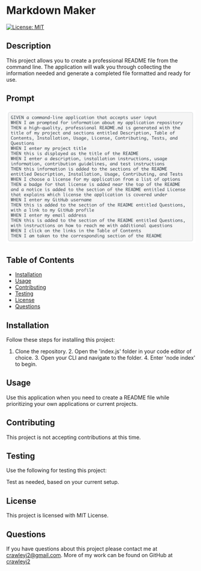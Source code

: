 # Markdown Maker

  [![License: MIT](https://img.shields.io/badge/License-MIT-blue.svg)](https://opensource.org/licenses/MIT)

  ## Description

  This project allows you to create a professional README file from the command line. The application will walk you through collecting the information needed and generate a completed file formatted and ready for use.

  ## Prompt
  ![](assets/images/PromptShot.png)

  ## Table of Contents

  * [Installation](#installation)
  * [Usage](#usage)
  * [Contributing](#contributing)
  * [Testing](#testing)
  * [License](#license)
  * [Questions](#questions)
  
  ## Installation

  Follow these steps for installing this project:

  1. Clone the repository. 2. Open the 'index.js' folder in your code editor of choice. 3. Open your CLI and navigate to the folder. 4. Enter 'node index' to begin.

  ## Usage

  Use this application when you need to create a README file while prioritizing your own applications or current projects.

  ## Contributing

  This project is not accepting contributions at this time.

  ## Testing

  Use the following for testing this project:

  Test as needed, based on your current setup.

  ## License

  This project is licensed with MIT License.

  ## Questions

  If you have questions about this project please contact me at [crawleyj2@gmail.com](mailto:crawleyj2@gmail.com).
  More of my work can be found on GitHub at [crawleyj2](https://github.com/crawleyj2)

